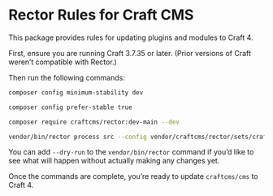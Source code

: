 # Rector Rules for Craft CMS

This package provides rules for updating plugins and modules to Craft 4.

First, ensure you are running Craft 3.7.35 or later. (Prior versions of Craft weren’t compatible with Rector.)

Then run the following commands:
```sh
composer config minimum-stability dev
```

```sh
composer config prefer-stable true
```

```sh
composer require craftcms/rector:dev-main --dev
```

```sh
vendor/bin/rector process src --config vendor/craftcms/rector/sets/craft-cms-40.php
```

You can add `--dry-run` to the `vendor/bin/rector` command if you’d like to see what will happen without actually
making any changes yet.

Once the commands are complete, you’re ready to update `craftcms/cms` to Craft 4.
